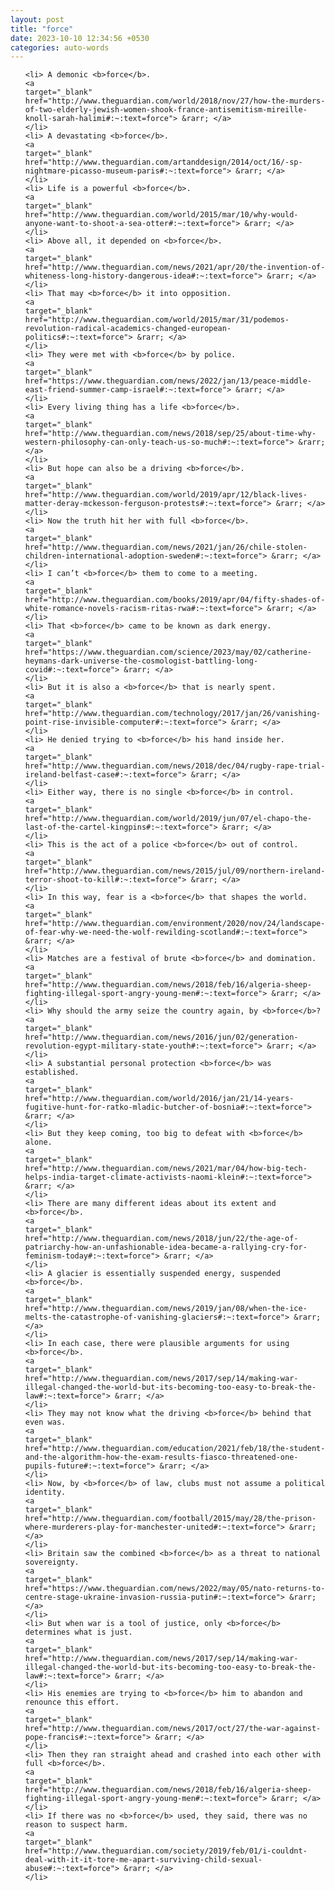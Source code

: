 ```yaml
---
layout: post
title: "force"
date: 2023-10-10 12:34:56 +0530
categories: auto-words
---
```

<ol>

    <li> A demonic <b>force</b>.
    <a 
    target="_blank" 
    href="http://www.theguardian.com/world/2018/nov/27/how-the-murders-of-two-elderly-jewish-women-shook-france-antisemitism-mireille-knoll-sarah-halimi#:~:text=force"> &rarr; </a>
    </li>
    <li> A devastating <b>force</b>.
    <a 
    target="_blank" 
    href="http://www.theguardian.com/artanddesign/2014/oct/16/-sp-nightmare-picasso-museum-paris#:~:text=force"> &rarr; </a>
    </li>
    <li> Life is a powerful <b>force</b>.
    <a 
    target="_blank" 
    href="http://www.theguardian.com/world/2015/mar/10/why-would-anyone-want-to-shoot-a-sea-otter#:~:text=force"> &rarr; </a>
    </li>
    <li> Above all, it depended on <b>force</b>.
    <a 
    target="_blank" 
    href="http://www.theguardian.com/news/2021/apr/20/the-invention-of-whiteness-long-history-dangerous-idea#:~:text=force"> &rarr; </a>
    </li>
    <li> That may <b>force</b> it into opposition.
    <a 
    target="_blank" 
    href="http://www.theguardian.com/world/2015/mar/31/podemos-revolution-radical-academics-changed-european-politics#:~:text=force"> &rarr; </a>
    </li>
    <li> They were met with <b>force</b> by police.
    <a 
    target="_blank" 
    href="https://www.theguardian.com/news/2022/jan/13/peace-middle-east-friend-summer-camp-israel#:~:text=force"> &rarr; </a>
    </li>
    <li> Every living thing has a life <b>force</b>.
    <a 
    target="_blank" 
    href="http://www.theguardian.com/news/2018/sep/25/about-time-why-western-philosophy-can-only-teach-us-so-much#:~:text=force"> &rarr; </a>
    </li>
    <li> But hope can also be a driving <b>force</b>.
    <a 
    target="_blank" 
    href="http://www.theguardian.com/world/2019/apr/12/black-lives-matter-deray-mckesson-ferguson-protests#:~:text=force"> &rarr; </a>
    </li>
    <li> Now the truth hit her with full <b>force</b>.
    <a 
    target="_blank" 
    href="http://www.theguardian.com/news/2021/jan/26/chile-stolen-children-international-adoption-sweden#:~:text=force"> &rarr; </a>
    </li>
    <li> I can’t <b>force</b> them to come to a meeting.
    <a 
    target="_blank" 
    href="http://www.theguardian.com/books/2019/apr/04/fifty-shades-of-white-romance-novels-racism-ritas-rwa#:~:text=force"> &rarr; </a>
    </li>
    <li> That <b>force</b> came to be known as dark energy.
    <a 
    target="_blank" 
    href="https://www.theguardian.com/science/2023/may/02/catherine-heymans-dark-universe-the-cosmologist-battling-long-covid#:~:text=force"> &rarr; </a>
    </li>
    <li> But it is also a <b>force</b> that is nearly spent.
    <a 
    target="_blank" 
    href="http://www.theguardian.com/technology/2017/jan/26/vanishing-point-rise-invisible-computer#:~:text=force"> &rarr; </a>
    </li>
    <li> He denied trying to <b>force</b> his hand inside her.
    <a 
    target="_blank" 
    href="http://www.theguardian.com/news/2018/dec/04/rugby-rape-trial-ireland-belfast-case#:~:text=force"> &rarr; </a>
    </li>
    <li> Either way, there is no single <b>force</b> in control.
    <a 
    target="_blank" 
    href="http://www.theguardian.com/world/2019/jun/07/el-chapo-the-last-of-the-cartel-kingpins#:~:text=force"> &rarr; </a>
    </li>
    <li> This is the act of a police <b>force</b> out of control.
    <a 
    target="_blank" 
    href="http://www.theguardian.com/news/2015/jul/09/northern-ireland-terror-shoot-to-kill#:~:text=force"> &rarr; </a>
    </li>
    <li> In this way, fear is a <b>force</b> that shapes the world.
    <a 
    target="_blank" 
    href="http://www.theguardian.com/environment/2020/nov/24/landscape-of-fear-why-we-need-the-wolf-rewilding-scotland#:~:text=force"> &rarr; </a>
    </li>
    <li> Matches are a festival of brute <b>force</b> and domination.
    <a 
    target="_blank" 
    href="http://www.theguardian.com/news/2018/feb/16/algeria-sheep-fighting-illegal-sport-angry-young-men#:~:text=force"> &rarr; </a>
    </li>
    <li> Why should the army seize the country again, by <b>force</b>?
    <a 
    target="_blank" 
    href="http://www.theguardian.com/news/2016/jun/02/generation-revolution-egypt-military-state-youth#:~:text=force"> &rarr; </a>
    </li>
    <li> A substantial personal protection <b>force</b> was established.
    <a 
    target="_blank" 
    href="http://www.theguardian.com/world/2016/jan/21/14-years-fugitive-hunt-for-ratko-mladic-butcher-of-bosnia#:~:text=force"> &rarr; </a>
    </li>
    <li> But they keep coming, too big to defeat with <b>force</b> alone.
    <a 
    target="_blank" 
    href="http://www.theguardian.com/news/2021/mar/04/how-big-tech-helps-india-target-climate-activists-naomi-klein#:~:text=force"> &rarr; </a>
    </li>
    <li> There are many different ideas about its extent and <b>force</b>.
    <a 
    target="_blank" 
    href="http://www.theguardian.com/news/2018/jun/22/the-age-of-patriarchy-how-an-unfashionable-idea-became-a-rallying-cry-for-feminism-today#:~:text=force"> &rarr; </a>
    </li>
    <li> A glacier is essentially suspended energy, suspended <b>force</b>.
    <a 
    target="_blank" 
    href="http://www.theguardian.com/news/2019/jan/08/when-the-ice-melts-the-catastrophe-of-vanishing-glaciers#:~:text=force"> &rarr; </a>
    </li>
    <li> In each case, there were plausible arguments for using <b>force</b>.
    <a 
    target="_blank" 
    href="http://www.theguardian.com/news/2017/sep/14/making-war-illegal-changed-the-world-but-its-becoming-too-easy-to-break-the-law#:~:text=force"> &rarr; </a>
    </li>
    <li> They may not know what the driving <b>force</b> behind that even was.
    <a 
    target="_blank" 
    href="http://www.theguardian.com/education/2021/feb/18/the-student-and-the-algorithm-how-the-exam-results-fiasco-threatened-one-pupils-future#:~:text=force"> &rarr; </a>
    </li>
    <li> Now, by <b>force</b> of law, clubs must not assume a political identity.
    <a 
    target="_blank" 
    href="http://www.theguardian.com/football/2015/may/28/the-prison-where-murderers-play-for-manchester-united#:~:text=force"> &rarr; </a>
    </li>
    <li> Britain saw the combined <b>force</b> as a threat to national sovereignty.
    <a 
    target="_blank" 
    href="https://www.theguardian.com/news/2022/may/05/nato-returns-to-centre-stage-ukraine-invasion-russia-putin#:~:text=force"> &rarr; </a>
    </li>
    <li> But when war is a tool of justice, only <b>force</b> determines what is just.
    <a 
    target="_blank" 
    href="http://www.theguardian.com/news/2017/sep/14/making-war-illegal-changed-the-world-but-its-becoming-too-easy-to-break-the-law#:~:text=force"> &rarr; </a>
    </li>
    <li> His enemies are trying to <b>force</b> him to abandon and renounce this effort.
    <a 
    target="_blank" 
    href="http://www.theguardian.com/news/2017/oct/27/the-war-against-pope-francis#:~:text=force"> &rarr; </a>
    </li>
    <li> Then they ran straight ahead and crashed into each other with full <b>force</b>.
    <a 
    target="_blank" 
    href="http://www.theguardian.com/news/2018/feb/16/algeria-sheep-fighting-illegal-sport-angry-young-men#:~:text=force"> &rarr; </a>
    </li>
    <li> If there was no <b>force</b> used, they said, there was no reason to suspect harm.
    <a 
    target="_blank" 
    href="http://www.theguardian.com/society/2019/feb/01/i-couldnt-deal-with-it-it-tore-me-apart-surviving-child-sexual-abuse#:~:text=force"> &rarr; </a>
    </li>